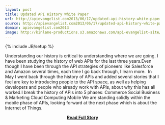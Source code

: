 ```yaml
---
layout: post
title: Updated API History White Paper
url: http://apievangelist.com2013/06/17/updated-api-history-white-paper/
source: http://apievangelist.com2013/06/17/updated-api-history-white-paper/
domain: apievangelist.com2013
image: http://kinlane-productions.s3.amazonaws.com/api-evangelist-site/blog/api-evangelist-white-papers-history-of-apis.png
---
```

{% include JB/setup %}<p>Understanding our history is critical to understanding where we are going. I have been studying the history of web APIs for the last three years.Even though I have been through the API strategies of pioneers like Salesforce and Amazon several times, each time I go back through, I learn more.  In May I went back through the history of APIs and added several stories that I feel are key to introducing people to the API space, as well as helping developers and people who already work with APIs, about why this has all worked.I break the history of APIs into 5 phases: Commerce Social Business &amp; Marketing Cloud Computing Mobile We are standing solidly within the mobile phase of APIs, looking forward at the next phase which is about the Internet of Things.</p>
<center><p><a href="http://apievangelist.com2013/06/17/updated-api-history-white-paper/" style='padding:25px; font-sze:18px; font-weight: bold;'>Read Full Story</a></p></center>
